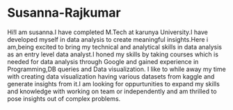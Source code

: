 # Susanna-Rajkumar
Hi!I am susanna.I have completed M.Tech at karunya University.I have developed myself in data analysis to create meaningful insights.Here i am,being excited to bring my technical and analytical skills in data analysis as an entry level data analyst.I honed my skills by taking courses which is needed for data analysis through Google and gained experience in Programming,DB queries and Data visualization.
I like to while away my time with creating data visualization having various datasets from kaggle and generate insights from it.I am looking for oppurtunities to expand my skills and knowledge with working on team or independently and am thrilled to pose insights out of complex problems.
